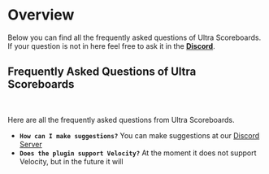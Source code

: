 # Overview
Below you can find all the frequently asked questions of Ultra Scoreboards. If your question is not in here feel free to ask it in the **[Discord](https://discord.gg/3JuHDm8)**.
<br>

## Frequently Asked Questions of Ultra Scoreboards
<br>

Here are all the frequently asked questions from Ultra Scoreboards.
<br>

* **`How can I make suggestions?`**
  You can make suggestions at our [Discord Server](https://discord.gg/3JuHDm8s)
* **`Does the plugin support Velocity?`**
  At the moment it does not support Velocity, but in the future it will
